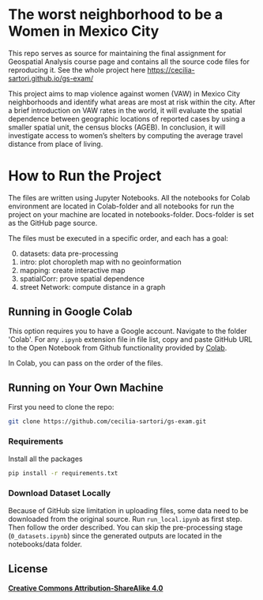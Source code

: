 # The worst neighborhood to be a Women in Mexico City

This repo serves as source for maintaining the final assignment for Geospatial Analysis course page and contains all the source code files for reproducing it. See the whole project here https://cecilia-sartori.github.io/gs-exam/

This project aims to map violence against women (VAW) in Mexico City neighborhoods and identify what areas are most at risk within the city. After a brief introduction on VAW rates in the world, it will evaluate the spatial dependence between geographic locations of reported cases by using a smaller spatial unit, the census blocks (AGEB). In conclusion, it will investigate access to women’s shelters by computing the average travel distance from place of living.


# How to Run the Project

The files are written using Jupyter Notebooks. All the notebooks for Colab environment are located in Colab-folder and all notebooks for run the project on your machine are located in notebooks-folder.
Docs-folder is set as the GitHub page source.

The files must be executed in a specific order, and each has a goal:

0. datasets: data pre-processing
1. intro: plot choropleth map with no geoinformation
2. mapping: create interactive map
3. spatialCorr: prove spatial dependence
4. street Network: compute distance in a graph


## Running in Google Colab

This option requires you to have a Google account. 
Navigate to the folder 'Colab'. For any `.ipynb` extension file in file list, copy and paste GitHub URL to the Open Notebook from Github functionality provided by [Colab](https://colab.research.google.com/).

In Colab, you can pass on the order of the files.  


## Running on Your Own Machine

First you need to clone the repo: 
```bash
git clone https://github.com/cecilia-sartori/gs-exam.git
```

### Requirements ###

Install all the packages

```bash
pip install -r requirements.txt
```

### Download Dataset Locally ###

Because of GitHub size limitation in uploading files, some data need to be downloaded from the original source.
Run `run_local.ipynb` as first step. Then follow the order described. 
You can skip the pre-processing stage (`0_datasets.ipynb`) since the generated outputs are located in the notebooks/data folder.


## License

**[Creative Commons Attribution-ShareAlike 4.0](https://creativecommons.org/licenses/by-sa/4.0/legalcode)**


